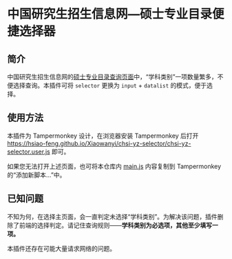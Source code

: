 # 中国研究生招生信息网—硕士专业目录便捷选择器
## 简介
中国研究生招生信息网的[硕士专业目录查询页面](https://yz.chsi.com.cn/zsml/queryAction.do)中，“学科类别”一项数量繁多，不便选择查询。本插件可将 `selector` 更换为 `input` + `datalist` 的模式，便于选择。
## 使用方法
本插件为 Tampermonkey 设计，在浏览器安装 Tampermonkey 后打开 https://hsiao-feng.github.io/Xiaowanyi/chsi-yz-selector/chsi-yz-selector.user.js 即可。

如果您无法打开上述页面，也可将本仓库内 [main.js](chsi-yz-selector.user.js) 内容复制到 Tampermonkey 的“添加新脚本...”中。
## 已知问题
不知为何，在选择主页面，会一直判定未选择“学科类别”。为解决该问题，插件删除了前端的选择判定。请记住查询规则——**学科类别为必选项，其他至少填写一项。**

本插件还存在可能大量请求网络的问题。